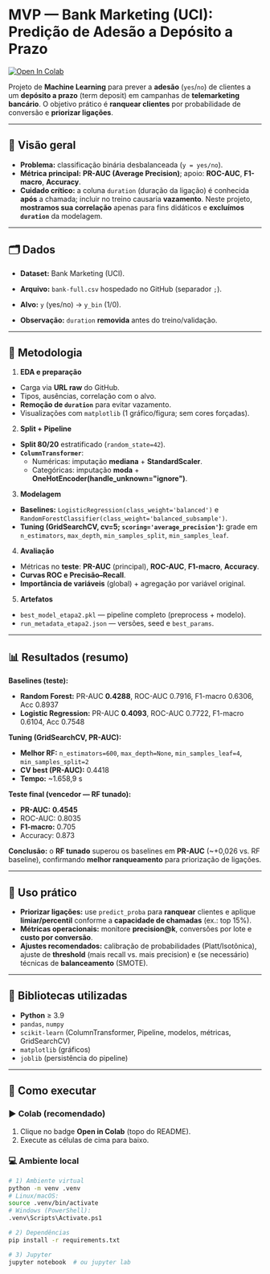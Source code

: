 # MVP — Bank Marketing (UCI): Predição de Adesão a Depósito a Prazo

[![Open In Colab](https://colab.research.google.com/assets/colab-badge.svg)](https://colab.research.google.com/drive/1Tihy55C9EVroexsQ4am-uXghDv3XHsg7?usp=sharing)

Projeto de **Machine Learning** para prever a **adesão** (`yes`/`no`) de clientes a um **depósito a prazo** (term deposit) em campanhas de **telemarketing bancário**. O objetivo prático é **ranquear clientes** por probabilidade de conversão e **priorizar ligações**.

---

## 🧠 Visão geral

- **Problema:** classificação binária desbalanceada (`y = yes/no`).
- **Métrica principal:** **PR-AUC (Average Precision)**; apoio: **ROC-AUC**, **F1-macro**, **Accuracy**.
- **Cuidado crítico:** a coluna `duration` (duração da ligação) é conhecida **após** a chamada; incluir no treino causaria **vazamento**. Neste projeto, **mostramos sua correlação** apenas para fins didáticos e **excluímos `duration`** da modelagem.

---

## 🗂️ Dados

- **Dataset:** Bank Marketing (UCI).
- **Arquivo:** `bank-full.csv` hospedado no GitHub (separador `;`).


- **Alvo:** `y` (yes/no) → `y_bin` (1/0).
- **Observação:** `duration` **removida** antes do treino/validação.

---

## 🧪 Metodologia

1. **EDA e preparação**
 - Carga via **URL raw** do GitHub.
 - Tipos, ausências, correlação com o alvo.
 - **Remoção de `duration`** para evitar vazamento.
 - Visualizações com `matplotlib` (1 gráfico/figura; sem cores forçadas).

2. **Split + Pipeline**
 - **Split 80/20** estratificado (`random_state=42`).
 - **`ColumnTransformer`**:
   - Numéricas: imputação **mediana** + **StandardScaler**.
   - Categóricas: imputação **moda** + **OneHotEncoder(handle_unknown="ignore")**.

3. **Modelagem**
 - **Baselines:** `LogisticRegression(class_weight='balanced')` e `RandomForestClassifier(class_weight='balanced_subsample')`.
 - **Tuning (GridSearchCV, cv=5; `scoring='average_precision'`):**
   grade em `n_estimators`, `max_depth`, `min_samples_split`, `min_samples_leaf`.

4. **Avaliação**
 - Métricas no **teste**: **PR-AUC** (principal), **ROC-AUC**, **F1-macro**, **Accuracy**.
 - **Curvas ROC e Precisão–Recall**.
 - **Importância de variáveis** (global) + agregação por variável original.

5. **Artefatos**
 - `best_model_etapa2.pkl` — pipeline completo (preprocess + modelo).
 - `run_metadata_etapa2.json` — versões, seed e `best_params`.

---

## 📊 Resultados (resumo)

**Baselines (teste):**
- **Random Forest:** PR-AUC **0.4288**, ROC-AUC 0.7916, F1-macro 0.6306, Acc 0.8937  
- **Logistic Regression:** PR-AUC **0.4093**, ROC-AUC 0.7722, F1-macro 0.6104, Acc 0.7548

**Tuning (GridSearchCV, PR-AUC):**
- **Melhor RF:** `n_estimators=600`, `max_depth=None`, `min_samples_leaf=4`, `min_samples_split=2`  
- **CV best (PR-AUC):** 0.4418  
- **Tempo:** ~1.658,9 s

**Teste final (vencedor — RF tunado):**
- **PR-AUC:** **0.4545**
- ROC-AUC: 0.8035
- **F1-macro:** 0.705
- Accuracy: 0.873

**Conclusão:** o **RF tunado** superou os baselines em **PR-AUC** (~+0,026 vs. RF baseline), confirmando **melhor ranqueamento** para priorização de ligações.

---

## 🚀 Uso prático

- **Priorizar ligações:** use `predict_proba` para **ranquear** clientes e aplique **limiar/percentil** conforme a **capacidade de chamadas** (ex.: top 15%).
- **Métricas operacionais:** monitore **precision@k**, conversões por lote e **custo por conversão**.
- **Ajustes recomendados:** calibração de probabilidades (Platt/Isotônica), ajuste de **threshold** (mais recall vs. mais precision) e (se necessário) técnicas de **balanceamento** (SMOTE).

---

## 🧰 Bibliotecas utilizadas

- **Python** ≥ 3.9  
- `pandas`, `numpy`  
- `scikit-learn` (ColumnTransformer, Pipeline, modelos, métricas, GridSearchCV)  
- `matplotlib` (gráficos)  
- `joblib` (persistência do pipeline)

---

## 🧭 Como executar

### ▶️ Colab (recomendado)
1. Clique no badge **Open in Colab** (topo do README).
2. Execute as células de cima para baixo.

### 💻 Ambiente local
```bash
# 1) Ambiente virtual
python -m venv .venv
# Linux/macOS:
source .venv/bin/activate
# Windows (PowerShell):
.venv\Scripts\Activate.ps1

# 2) Dependências
pip install -r requirements.txt

# 3) Jupyter
jupyter notebook  # ou jupyter lab
